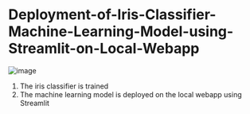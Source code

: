 # Deployment-of-Iris-Classifier-Machine-Learning-Model-using-Streamlit-on-Local-Webapp

 ![image](https://github.com/Tanziyi0906/Deployment-of-Iris-Classifier-Machine-Learning-Model-using-Streamlit-on-Local-Webapp/assets/160579676/f4fde2ab-3c2f-4e55-b191-afbad2ad337a)
1. The iris classifier is trained
2. The machine learning model is deployed on the local webapp using Streamlit
